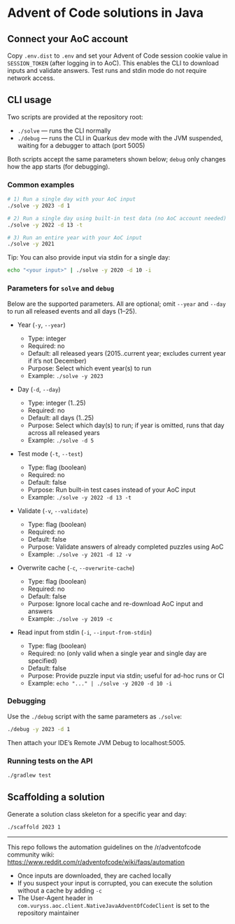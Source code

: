 # Advent of Code solutions in Java

## Connect your AoC account

Copy `.env.dist` to `.env` and set your Advent of Code session cookie value in `SESSION_TOKEN` (after logging in to AoC). This enables the CLI to download inputs and validate answers. Test runs and stdin mode do not require network access.

## CLI usage

Two scripts are provided at the repository root:
- `./solve` — runs the CLI normally
- `./debug` — runs the CLI in Quarkus dev mode with the JVM suspended, waiting for a debugger to attach (port 5005)

Both scripts accept the same parameters shown below; `debug` only changes how the app starts (for debugging).

### Common examples

```bash
# 1) Run a single day with your AoC input
./solve -y 2023 -d 1

# 2) Run a single day using built‑in test data (no AoC account needed)
./solve -y 2022 -d 13 -t

# 3) Run an entire year with your AoC input
./solve -y 2021
```

Tip: You can also provide input via stdin for a single day:
```bash
echo "<your input>" | ./solve -y 2020 -d 10 -i
```

### Parameters for `solve` and `debug`

Below are the supported parameters. All are optional; omit `--year` and `--day` to run all released events and all days (1–25).

- Year (`-y`, `--year`)
  - Type: integer
  - Required: no
  - Default: all released years (2015..current year; excludes current year if it’s not December)
  - Purpose: Select which event year(s) to run
  - Example: `./solve -y 2023`

- Day (`-d`, `--day`)
  - Type: integer (1..25)
  - Required: no
  - Default: all days (1..25)
  - Purpose: Select which day(s) to run; if year is omitted, runs that day across all released years
  - Example: `./solve -d 5`

- Test mode (`-t`, `--test`)
  - Type: flag (boolean)
  - Required: no
  - Default: false
  - Purpose: Run built-in test cases instead of your AoC input
  - Example: `./solve -y 2022 -d 13 -t`

- Validate (`-v`, `--validate`)
  - Type: flag (boolean)
  - Required: no
  - Default: false
  - Purpose: Validate answers of already completed puzzles using AoC
  - Example: `./solve -y 2021 -d 12 -v`

- Overwrite cache (`-c`, `--overwrite-cache`)
  - Type: flag (boolean)
  - Required: no
  - Default: false
  - Purpose: Ignore local cache and re-download AoC input and answers
  - Example: `./solve -y 2019 -c`

- Read input from stdin (`-i`, `--input-from-stdin`)
  - Type: flag (boolean)
  - Required: no (only valid when a single year and single day are specified)
  - Default: false
  - Purpose: Provide puzzle input via stdin; useful for ad-hoc runs or CI
  - Example: `echo "..." | ./solve -y 2020 -d 10 -i`

### Debugging

Use the `./debug` script with the same parameters as `./solve`:

```bash
./debug -y 2023 -d 1
```

Then attach your IDE’s Remote JVM Debug to localhost:5005.

### Running tests on the API

```bash
./gradlew test
```

## Scaffolding a solution

Generate a solution class skeleton for a specific year and day:

```bash
./scaffold 2023 1
```

---
This repo follows the automation guidelines on the /r/adventofcode community wiki: https://www.reddit.com/r/adventofcode/wiki/faqs/automation

- Once inputs are downloaded, they are cached locally
- If you suspect your input is corrupted, you can execute the solution without a cache by adding `-c`
- The User-Agent header in `com.vuryss.aoc.client.NativeJavaAdventOfCodeClient` is set to the repository maintainer